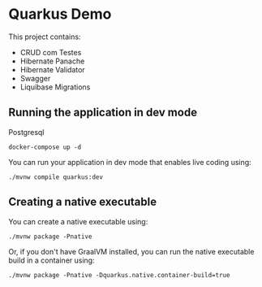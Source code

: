 # Quarkus Demo 

This project contains:

* CRUD com Testes
* Hibernate Panache
* Hibernate Validator
* Swagger
* Liquibase Migrations

## Running the application in dev mode

Postgresql
```shell script
docker-compose up -d
```

You can run your application in dev mode that enables live coding using:
```shell script
./mvnw compile quarkus:dev
```
## Creating a native executable

You can create a native executable using: 
```shell script
./mvnw package -Pnative
```

Or, if you don't have GraalVM installed, you can run the native executable build in a container using: 
```shell script
./mvnw package -Pnative -Dquarkus.native.container-build=true
```
